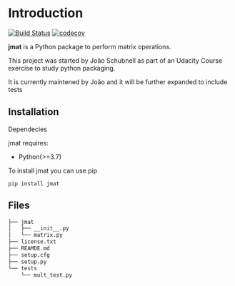 # Introduction

[![Build Status](https://app.travis-ci.com/jschubnell/jmat.svg?branch=main)](https://app.travis-ci.com/jschubnell/jmat) [![codecov](https://codecov.io/gh/jschubnell/jmat/branch/main/graph/badge.svg?token=IZ1R6ROA08)](https://codecov.io/gh/jschubnell/jmat)

**jmat** is a Python package to perform matrix operations.

This project was started by João Schubnell as part of an Udacity Course exercise to study python packaging.

It is currently maintened by João and it will be further expanded to include tests

Installation
------------
Dependecies

jmat requires:
- Python(>=3.7)

To install jmat you can use pip

`pip install jmat`


Files
-----

```bash
├── jmat
│   ├── __init__.py
│   └── matrix.py
├── license.txt
├── REAMDE.md
├── setup.cfg
├── setup.py
└── tests
    └── mult_test.py
```


